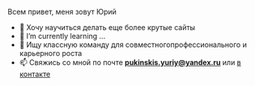 Всем привет, меня зовут Юрий
- 👀 Хочу научиться делать еще более крутые сайты
- 🌱 I’m currently learning ...
- 💞️ Ищу классную команду для совместногопрофессионального и карьерного роста
- 📫 Свяжись со мной по почте <b>pukinskis.yuriy@yandex.ru</b> или <a href="https://vk.com/juris">в контакте</a>

<!---
YuriyPukinskis/YuriyPukinskis is a ✨ special ✨ repository because its `README.md` (this file) appears on your GitHub profile.
You can click the Preview link to take a look at your changes.
--->
